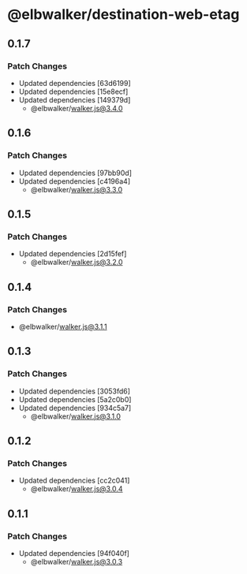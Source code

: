 # @elbwalker/destination-web-etag

## 0.1.7

### Patch Changes

- Updated dependencies [63d6199]
- Updated dependencies [15e8ecf]
- Updated dependencies [149379d]
  - @elbwalker/walker.js@3.4.0

## 0.1.6

### Patch Changes

- Updated dependencies [97bb90d]
- Updated dependencies [c4196a4]
  - @elbwalker/walker.js@3.3.0

## 0.1.5

### Patch Changes

- Updated dependencies [2d15fef]
  - @elbwalker/walker.js@3.2.0

## 0.1.4

### Patch Changes

- @elbwalker/walker.js@3.1.1

## 0.1.3

### Patch Changes

- Updated dependencies [3053fd6]
- Updated dependencies [5a2c0b0]
- Updated dependencies [934c5a7]
  - @elbwalker/walker.js@3.1.0

## 0.1.2

### Patch Changes

- Updated dependencies [cc2c041]
  - @elbwalker/walker.js@3.0.4

## 0.1.1

### Patch Changes

- Updated dependencies [94f040f]
  - @elbwalker/walker.js@3.0.3
